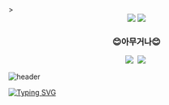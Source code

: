 <!--## Hi there 👋-->

<!--
**shynewsky/shynewsky** is a ✨ _special_ ✨ repository because its `README.md` (this file) appears on your GitHub profile.

Here are some ideas to get you started:

- 🔭 I’m currently working on ...
- 🌱 I’m currently learning ...
- 👯 I’m looking to collaborate on ...
- 🤔 I’m looking for help with ...
- 💬 Ask me about ...
- 📫 How to reach me: ...
- 😄 Pronouns: ...
- ⚡ Fun fact: ...
-->

<!--타이틀 부분-->>
<div align="center">
  <img src="https://capsule-render.vercel.app/api?type=waving&color=gradient&customColorList=20&height=250&section=header&text=Welcome%20to%20My%20Github&desc=I'm%20Saeha%20Yang&animation=fadeIn&fontColor=ffffff&fontSize=50&fontAlignY=25&descSize=40&descAlignY=50" />

  
  <img src="[https://capsule-render.vercel.app/api?type=wave&color=auto&height=300&section=header&text=capsule%20render&fontSize=90](https://github.com/oka1313/oka1313/assets/101691440/92118a53-c5b6-40bc-b130-bf8c398d7b51](https://capsule-render.vercel.app/api?type=waving&color=gradient&customColorList=20&height=250&section=header&text=Welcome%20to%20My%20Github&desc=I'm%20Saeha%20Yang&animation=fadeIn&fontColor=ffffff&fontSize=50&fontAlignY=25&descSize=40&descAlignY=50)" />
</div>

<!--내용 부분-->
<h3 align="center"> 😊아무거나😊 </h3>
<div align="center">
  <img src="https://img.shields.io/badge/python-20232a.svg?style=for-the-badge&logo=python&logoColor=3776AB" />&nbsp
  <img src="https://img.shields.io/badge/c++-20232a.svg?style=for-the-badge&logo=c++&logoColor=A8B9CC" />&nbsp
</div>






![header](https://capsule-render.vercel.app/api?type=waving&color=gradient&customColorList=20&height=250&section=header&text=Welcome%20to%20My%20Github&desc=I'm%20Saeha%20Yang&animation=fadeIn&fontColor=ffffff&fontSize=50&fontAlignY=25&descSize=40&descAlignY=50)


[![Typing SVG](https://readme-typing-svg.demolab.com/?lines=First+line+of+text;Second+line+of+text)](https://git.io/typing-svg)





